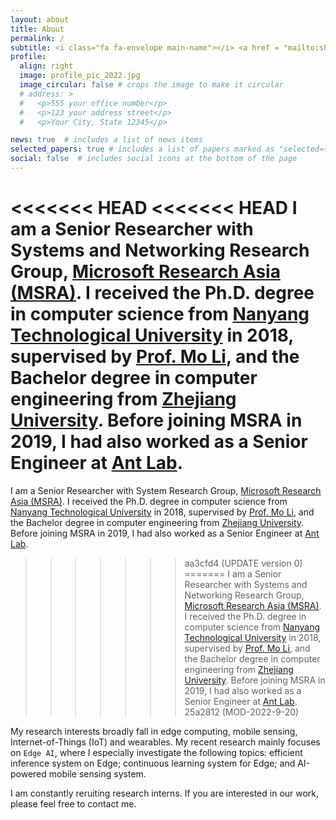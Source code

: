 ```yaml
---
layout: about
title: About
permalink: /
subtitle: <i class="fa fa-envelope main-name"></i> <a href = "mailto:shijiang@microsoft.com">shijiang AT microsoft.com</a>
profile:
  align: right
  image: profile_pic_2022.jpg
  image_circular: false # crops the image to make it circular
  # address: >
  #   <p>555 your office number</p>
  #   <p>123 your address street</p>
  #   <p>Your City, State 12345</p>

news: true  # includes a list of news items
selected_papers: true # includes a list of papers marked as "selected={true}"
social: false  # includes social icons at the bottom of the page
---
```

<<<<<<< HEAD
<<<<<<< HEAD
I am a Senior Researcher with Systems and Networking Research Group, [Microsoft Research Asia (MSRA)](https://www.microsoft.com/en-us/research/lab/microsoft-research-asia/). I received the Ph.D. degree in computer science from [Nanyang Technological University](https://www.ntu.edu.sg/) in 2018, supervised by [Prof. Mo Li](https://personal.ntu.edu.sg/limo/), and the Bachelor degree in computer engineering from [Zhejiang University](https://www.zju.edu.cn/english/). Before joining MSRA in 2019, I had also worked as a Senior Engineer at [Ant Lab](https://damo.alibaba.com/labs/blockchain/).
=======
I am a Senior Researcher with System Research Group, [Microsoft Research Asia (MSRA)](https://www.microsoft.com/en-us/research/lab/microsoft-research-asia/). I received the Ph.D. degree in computer science from [Nanyang Technological University](https://www.ntu.edu.sg/) in 2018, supervised by [Prof. Mo Li](https://personal.ntu.edu.sg/limo/), and the Bachelor degree in computer engineering from [Zhejiang University](https://www.zju.edu.cn/english/). Before joining MSRA in 2019, I had also worked as a Senior Engineer at [Ant Lab](https://damo.alibaba.com/labs/blockchain/).
>>>>>>> aa3cfd4 (UPDATE version 0)
=======
I am a Senior Researcher with Systems and Networking Research Group, [Microsoft Research Asia (MSRA)](https://www.microsoft.com/en-us/research/lab/microsoft-research-asia/). I received the Ph.D. degree in computer science from [Nanyang Technological University](https://www.ntu.edu.sg/) in 2018, supervised by [Prof. Mo Li](https://personal.ntu.edu.sg/limo/), and the Bachelor degree in computer engineering from [Zhejiang University](https://www.zju.edu.cn/english/). Before joining MSRA in 2019, I had also worked as a Senior Engineer at [Ant Lab](https://damo.alibaba.com/labs/blockchain/).
>>>>>>> 25a2812 (MOD-2022-9-20)


My research interests broadly fall in edge computing, mobile sensing, Internet-of-Things (IoT) and wearables. My recent research mainly focuses on `Edge AI`, where I especially investigate the following topics: efficient inference system on Edge; continuous learning system for Edge; and AI-powered mobile sensing system.

I am constantly reruiting research interns. If you are interested in our work, please feel free to contact me.
